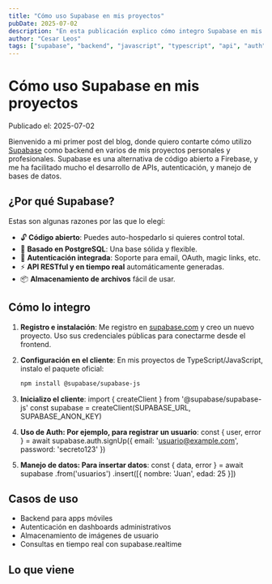 ```yaml
---
title: "Cómo uso Supabase en mis proyectos"
pubDate: 2025-07-02
description: "En esta publicación explico cómo integro Supabase en mis proyectos como alternativa moderna a Firebase."
author: "Cesar Leos"
tags: ["supabase", "backend", "javascript", "typescript", "api", "auth"]
---
```


# Cómo uso Supabase en mis proyectos

Publicado el: 2025-07-02

Bienvenido a mi primer post del blog, donde quiero contarte cómo utilizo [Supabase](https://supabase.com) como backend en varios de mis proyectos personales y profesionales. Supabase es una alternativa de código abierto a Firebase, y me ha facilitado mucho el desarrollo de APIs, autenticación, y manejo de bases de datos.

## ¿Por qué Supabase?

Estas son algunas razones por las que lo elegí:

- 🔓 **Código abierto**: Puedes auto-hospedarlo si quieres control total.
- 🧠 **Basado en PostgreSQL**: Una base sólida y flexible.
- 🔐 **Autenticación integrada**: Soporte para email, OAuth, magic links, etc.
- ⚡ **API RESTful y en tiempo real** automáticamente generadas.
- 📦 **Almacenamiento de archivos** fácil de usar.

## Cómo lo integro

1. **Registro e instalación**: Me registro en [supabase.com](https://supabase.com) y creo un nuevo proyecto. Uso sus credenciales públicas para conectarme desde el frontend.

2. **Configuración en el cliente**: En mis proyectos de TypeScript/JavaScript, instalo el paquete oficial:
   ```bash
   npm install @supabase/supabase-js

3. **Inicializo el cliente**: 
    import { createClient } from '@supabase/supabase-js'
    const supabase = createClient(SUPABASE_URL, SUPABASE_ANON_KEY)

4. **Uso de Auth: Por ejemplo, para registrar un usuario**:
    const { user, error } = await supabase.auth.signUp({
  email: 'usuario@example.com',
  password: 'secreto123'
})

5. **Manejo de datos: Para insertar datos**:
    const { data, error } = await supabase
  .from('usuarios')
  .insert([{ nombre: 'Juan', edad: 25 }])

## Casos de uso

- Backend para apps móviles
- Autenticación en dashboards administrativos
- Almacenamiento de imágenes de usuario
- Consultas en tiempo real con supabase.realtime

## Lo que viene
